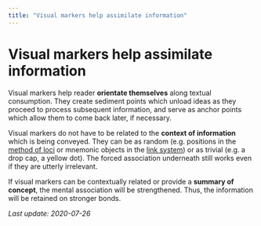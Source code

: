 ```yaml
---
title: "Visual markers help assimilate information"
---
```


# Visual markers help assimilate information

Visual markers help reader **orientate themselves** along textual consumption. They create sediment points which unload ideas as they proceed to process subsequent information, and serve as anchor points which allow them to come back later, if necessary.

Visual markers do not have to be related to the **context of information** which is being conveyed. They can be as random (e.g. positions in the [method of loci](https://en.wikipedia.org/wiki/Method_of_loci) or mnemonic objects in the [link system](https://en.wikipedia.org/wiki/Mnemonic_link_system)) or as trivial (e.g. a drop cap, a yellow dot). The forced association underneath still works even if they are utterly irrelevant.

If visual markers can be contextually related or provide a **summary of concept**, the mental association will be strengthened. Thus, the information will be retained on stronger bonds.

*Last update: 2020-07-26*